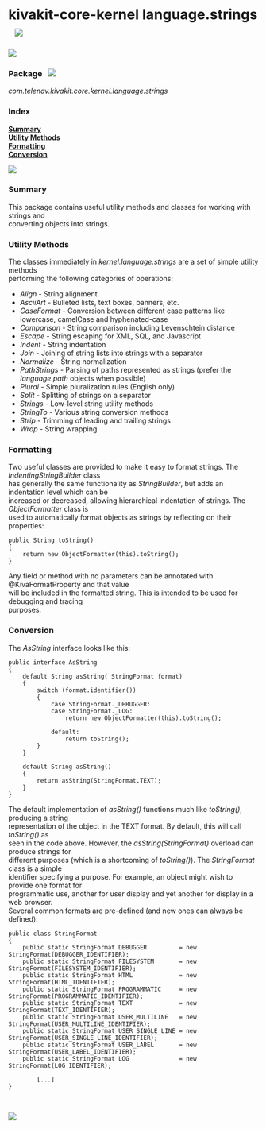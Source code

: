 # kivakit-core-kernel language.strings &nbsp; ![](https://telenav.github.io/telenav-assets/images/icons/string-64.png)

![](https://telenav.github.io/telenav-assets/images/separators/horizontal-line.png)

### Package &nbsp; ![](https://telenav.github.io/telenav-assets/images/icons/box-24.png)

*com.telenav.kivakit.core.kernel.language.strings*

### Index

[**Summary**](#summary)  
[**Utility Methods**](#utility-methods)  
[**Formatting**](#formatting)  
[**Conversion**](#conversion)

![](https://telenav.github.io/telenav-assets/images/separators/horizontal-line.png)

### Summary <a name="summary"></a>

This package contains useful utility methods and classes for working with strings and   
converting objects into strings.

### Utility Methods <a name="utility-methods"></a>

The classes immediately in *kernel.language.strings* are a set of simple utility methods  
performing the following categories of operations:

* *Align* - String alignment
* *AsciiArt* - Bulleted lists, text boxes, banners, etc.
* *CaseFormat* - Conversion between different case patterns like lowercase, camelCase and hyphenated-case
* *Comparison* - String comparison including Levenschtein distance
* *Escape* - String escaping for XML, SQL, and Javascript
* *Indent* - String indentation
* *Join* - Joining of string lists into strings with a separator
* *Normalize* - String normalization
* *PathStrings* - Parsing of paths represented as strings (prefer the *language.path* objects when possible)
* *Plural* - Simple pluralization rules (English only)
* *Split* - Splitting of strings on a separator
* *Strings* - Low-level string utility methods
* *StringTo* - Various string conversion methods
* *Strip* - Trimming of leading and trailing strings
* *Wrap* - String wrapping

### Formatting <a name="formatting"></a>

Two useful classes are provided to make it easy to format strings. The *IndentingStringBuilder* class  
has generally the same functionality as *StringBuilder*, but adds an indentation level which can be  
increased or decreased, allowing hierarchical indentation of strings. The *ObjectFormatter* class is  
used to automatically format objects as strings by reflecting on their properties:

    public String toString()
    {
        return new ObjectFormatter(this).toString();
    }

Any field or method with no parameters can be annotated with @KivaFormatProperty and that value  
will be included in the formatted string. This is intended to be used for debugging and tracing  
purposes.

### Conversion <a name="conversion"></a>

The *AsString* interface looks like this:

    public interface AsString
    {
        default String asString( StringFormat format)
        {
            switch (format.identifier())
            {
                case StringFormat._DEBUGGER:
                case StringFormat._LOG:
                    return new ObjectFormatter(this).toString();
    
                default:
                    return toString();
            }
        }

        default String asString()
        {
            return asString(StringFormat.TEXT);
        }
    }

The default implementation of *asString()* functions much like *toString()*, producing a string  
representation of the object in the TEXT format. By default, this will call *toString()* as  
seen in the code above. However, the *asString(StringFormat)* overload can produce strings for  
different purposes (which is a shortcoming of *toString()*). The *StringFormat* class is a simple  
identifier specifying a purpose. For example, an object might wish to provide one format for  
programmatic use, another for user display and yet another for display in a web browser.   
Several common formats are pre-defined (and new ones can always be defined):

    public class StringFormat
    {
        public static StringFormat DEBUGGER         = new StringFormat(DEBUGGER_IDENTIFIER);
        public static StringFormat FILESYSTEM       = new StringFormat(FILESYSTEM_IDENTIFIER);
        public static StringFormat HTML             = new StringFormat(HTML_IDENTIFIER);
        public static StringFormat PROGRAMMATIC     = new StringFormat(PROGRAMMATIC_IDENTIFIER);
        public static StringFormat TEXT             = new StringFormat(TEXT_IDENTIFIER);
        public static StringFormat USER_MULTILINE   = new StringFormat(USER_MULTILINE_IDENTIFIER);
        public static StringFormat USER_SINGLE_LINE = new StringFormat(USER_SINGLE_LINE_IDENTIFIER);
        public static StringFormat USER_LABEL       = new StringFormat(USER_LABEL_IDENTIFIER);
        public static StringFormat LOG              = new StringFormat(LOG_IDENTIFIER);

            [...]
    }

<br/>

![](https://telenav.github.io/telenav-assets/images/separators/horizontal-line.png)
